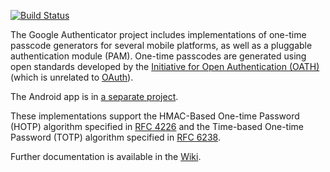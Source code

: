 [![Build Status](https://travis-ci.org/google/google-authenticator.svg?branch=master)](https://travis-ci.org/google/google-authenticator)

The Google Authenticator project includes implementations of one-time passcode
generators for several mobile platforms, as well as a pluggable authentication
module (PAM). One-time passcodes are generated using open standards developed by
the [Initiative for Open Authentication (OATH)](http://www.openauthentication.org/)
(which is unrelated to [OAuth](http://oauth.net/)). 

The Android app is in [a separate project](https://github.com/google/google-authenticator-android).

These implementations support the HMAC-Based One-time Password (HOTP) algorithm
specified in [RFC 4226](https://tools.ietf.org/html/rfc4226) and the Time-based
One-time Password (TOTP) algorithm specified in [RFC 6238](https://tools.ietf.org/html/rfc6238).

Further documentation is available in the [Wiki](https://github.com/google/google-authenticator/wiki).

